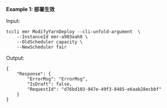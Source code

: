 **Example 1: 部署生效**



Input: 

```
tccli emr ModifyYarnDeploy --cli-unfold-argument  \
    --InstanceId emr-a903oah8 \
    --OldScheduler capacity \
    --NewScheduler fair
```

Output: 
```
{
    "Response": {
        "ErrorMsg": "ErrorMsg",
        "IsDraft": false,
        "RequestId": "d76bd103-947e-49f3-8485-e6aab28ecbbf"
    }
}
```

